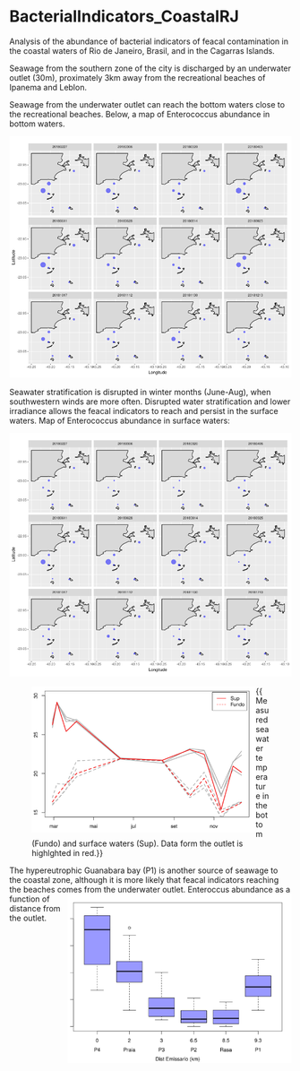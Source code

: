 # BacterialIndicators_CoastalRJ

Analysis of the abundance of bacterial indicators of feacal contamination in the coastal waters of Rio de Janeiro, Brasil, and in the Cagarras Islands.

Seawage from the southern zone of the city is discharged by an underwater outlet (30m), proximately 3km away from the recreational beaches of Ipanema and Leblon.

Seawage from the underwater outlet can reach the bottom waters close to the recreational beaches. Below, a map of Enterococcus abundance in bottom waters.


<img src="Entero_Fundo_sqrt_github.png" alt="hi" class="inline" width="600"/>


Seawater stratification is disrupted in winter months (June-Aug), when southwestern winds are more often. Disrupted water stratification and lower irradiance allows the feacal indicators to reach and persist in the surface waters. Map of Enterococcus abundance in surface waters:

<img src="Entero_Sup_sqrt_github.png" alt="hi" class="inline"  width="600"/>



<figure class="image">
<img src="TempIlhas_PontosSep_Exc1_3.png" alt="hi" class="inline" align="left" width="400"/>
<figcaption>{{Measured seawater temperature in the bottom (Fundo) and surface waters (Sup). Data form the outlet is highlghted in red.}}</figcaption>
</figure>



The hypereutrophic Guanabara bay (P1) is another source of seawage to the coastal zone, although it is more likely that feacal indicators reaching the beaches comes from the underwater outlet.
<img src="Enterococcus_F_DistP4.png" alt="hi" class="inline" align="right" width="400"/>
Enteroccus abundance as a function of distance from the outlet.
